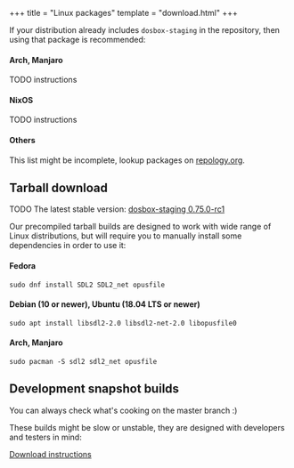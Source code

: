 +++
title = "Linux packages"
template = "download.html"
+++

If your distribution already includes `dosbox-staging` in the repository, then
using that package is recommended:

#### Arch, Manjaro

TODO instructions

#### NixOS

TODO instructions

#### Others

This list might be incomplete, lookup packages on
[repology.org](https://repology.org/projects/?search=dosbox-staging).


## Tarball download

TODO The latest stable version: [dosbox-staging 0.75.0-rc1](/)

Our precompiled tarball builds are designed to work with wide range
of Linux distributions, but will require you to manually install some
dependencies in order to use it:

#### Fedora

    sudo dnf install SDL2 SDL2_net opusfile

#### Debian (10 or newer), Ubuntu (18.04 LTS or newer)

    sudo apt install libsdl2-2.0 libsdl2-net-2.0 libopusfile0

#### Arch, Manjaro

    sudo pacman -S sdl2 sdl2_net opusfile


## Development snapshot builds

You can always check what's cooking on the master branch :)

These builds might be slow or unstable, they are designed with developers
and testers in mind:

[Download instructions](https://github.com/dosbox-staging/dosbox-staging#linux)

